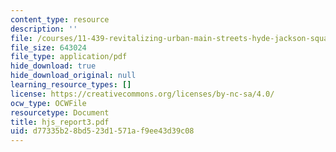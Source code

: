 ```yaml
---
content_type: resource
description: ''
file: /courses/11-439-revitalizing-urban-main-streets-hyde-jackson-square-roslindale-square-boston-spring-2005/d77335b28bd523d1571af9ee43d39c08_hjs_report3.pdf
file_size: 643024
file_type: application/pdf
hide_download: true
hide_download_original: null
learning_resource_types: []
license: https://creativecommons.org/licenses/by-nc-sa/4.0/
ocw_type: OCWFile
resourcetype: Document
title: hjs_report3.pdf
uid: d77335b2-8bd5-23d1-571a-f9ee43d39c08
---
```

